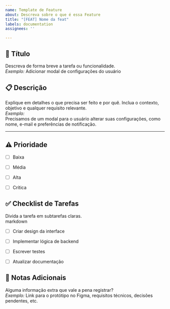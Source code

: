 ```yaml
---
name: Template de Feature
about: Descreva sobre o que é essa Feature
title: "[FEAT] Nome da feat"
labels: documentation
assignees: ''

---
```


## 📝 Título  
Descreva de forma breve a tarefa ou funcionalidade.  
*Exemplo:* Adicionar modal de configurações do usuário


## 📋 Descrição  
Explique em detalhes o que precisa ser feito e por quê. Inclua o contexto, objetivo e qualquer requisito relevante.  
*Exemplo:*  
Precisamos de um modal para o usuário alterar suas configurações, como nome, e-mail e preferências de notificação.

---

## ⚠️ Prioridade  
- [ ] Baixa  
- [ ] Média  
- [ ] Alta  
- [ ] Crítica



## ✅ Checklist de Tarefas  
Divida a tarefa em subtarefas claras.  
markdown
- [ ] Criar design da interface  
- [ ] Implementar lógica de backend  
- [ ] Escrever testes  
- [ ] Atualizar documentação  




## 🧠 Notas Adicionais  
Alguma informação extra que vale a pena registrar?  
*Exemplo:* Link para o protótipo no Figma, requisitos técnicos, decisões pendentes, etc.
